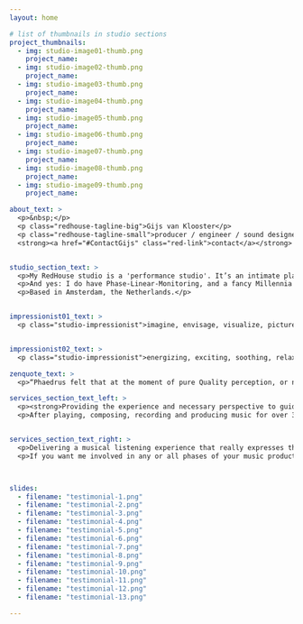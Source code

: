```yaml
---
layout: home

# list of thumbnails in studio sections
project_thumbnails:
  - img: studio-image01-thumb.png
    project_name: 
  - img: studio-image02-thumb.png
    project_name: 
  - img: studio-image03-thumb.png
    project_name: 
  - img: studio-image04-thumb.png
    project_name: 
  - img: studio-image05-thumb.png
    project_name: 
  - img: studio-image06-thumb.png
    project_name: 
  - img: studio-image07-thumb.png
    project_name: 
  - img: studio-image08-thumb.png
    project_name: 
  - img: studio-image09-thumb.png
    project_name: 

about_text: >
  <p>&nbsp;</p>
  <p class="redhouse-tagline-big">Gijs van Klooster</p>
  <p class="redhouse-tagline-small">producer / engineer / sound designer</p>
  <strong><a href="#ContactGijs" class="red-link">contact</a></strong>


studio_section_text: >
  <p>My RedHouse studio is a 'performance studio'. It’s an intimate place, where musical ideas can be captured without the flow being interrupted. Everybody is together in the same room, working on the same thing.</p>
  <p>And yes: I do have Phase-Linear-Monitoring, and a fancy Millennia pre-amp too. Plus: loads of  instruments and other musical toys available to play around with. I envisioned that a recording artist needs a place that sounds good, where they feel comfortable, and a guy that knows how to work all the buttons and faders.</p>
  <p>Based in Amsterdam, the Netherlands.</p>


impressionist01_text: >
  <p class="studio-impressionist">imagine, envisage, visualize, picture, picture in ones mind, conjure up an image of, think, see, perceive, grasp, appreciate, apprehend, think up, think of, come up with, dream up, draw up, devise, form, formulate, design, frame, invent, coin, originate, create, develop, evolve</p>


impressionist02_text: >
  <p class="studio-impressionist">energizing, exciting, soothing, relaxing, dense, thick, light, free, transparent, harsh, aggressive, gentle, peaceful, cold, firm, warm, soft, bright, dynamic, ornate, low key, calm, melancholic, popular, plain, simple, elaborate, sophisticated, dark, pessimistic, bitter, light, cheerful, sweet, emotional, sensual, playful, sober, arranged, proper</p>

zenquote_text: >
  <p>“Phaedrus felt that at the moment of pure Quality perception, or not even perception, at the moment of pure Quality there is no subject and there is no object. There is only a sense of Quality that produces a later awareness of subjects and objects. At the moment of pure Quality, subject and object are identical.”</p>

services_section_text_left: >
  <p><strong>Providing the experience and necessary perspective to guide an artist’s recording from start to finish.</strong></p>
  <p>After playing, composing, recording and producing music for over 30 years, I’m more than <a href="/discography" class="normal" target="" class="red-link">experienced</a> to cover the whole process - often starting in a rehearsal room or home studio and ending in a mastering studio.</p>


services_section_text_right: >
  <p>Delivering a musical listening experience that really expresses the artist’s inspiration, is what ultimately drives me. Making everything connect - from concept to final master - to build the musical story; performance, sound, processing, mix .. music.</p>
  <p>If you want me involved in any or all phases of your music production process, <strong><a href="mailto:gijs@redhouse.nl" target="blank" class="red-link">send me an email</a>.</strong></p>



slides:
  - filename: "testimonial-1.png"
  - filename: "testimonial-2.png"
  - filename: "testimonial-3.png"
  - filename: "testimonial-4.png"
  - filename: "testimonial-5.png"
  - filename: "testimonial-6.png"
  - filename: "testimonial-7.png"
  - filename: "testimonial-8.png"
  - filename: "testimonial-9.png"
  - filename: "testimonial-10.png"
  - filename: "testimonial-11.png"
  - filename: "testimonial-12.png"
  - filename: "testimonial-13.png"

---
```

